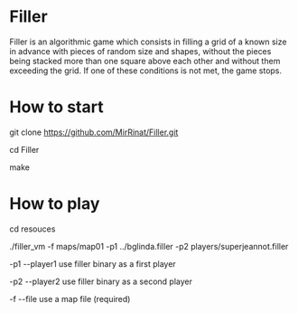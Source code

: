 # Filler
Filler is an algorithmic game which consists in filling a grid of a known size in advance with pieces of random size and shapes, without the pieces being stacked more than one square above each other and without them exceeding the grid. If one of these conditions is not met, the game stops.

# How to start
git clone https://github.com/MirRinat/Filler.git

cd Filler

make
# How to play
cd resouces

./filler_vm -f maps/map01 -p1 ../bglinda.filler -p2 players/superjeannot.filler

   -p1 --player1        use filler binary as a first player
   
   -p2 --player2        use filler binary as a second player
   
   -f  --file           use a map file (required)


